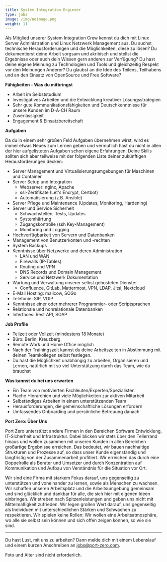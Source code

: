 ```yaml
---
title: System Integration Engineer
type: jobs
image: /img/noimage.png
weight: 11
---
```


Als Mitglied unserer System Integration Crew kennst du dich mit Linux Server Administration und
Linux Netzwerk Management aus. Du suchst technische Herausforderungen und die Möglichkeiten, diese
zu lösen? Du dokumentierst deine Arbeit sorgsam und akribisch und stellst die Ergebnisse oder auch
dein Wissen gern anderen zur Verfügung? Du hast deine eigene Meinung zu Technologien und Tools und
gleichzeitig Respekt vor den Meinungen Anderer? Du glaubst an die Idee des Teilens, Teilhabens und
an den Einsatz von OpenSource und Free Software?


**Fähigkeiten - Was du mitbringst**

* Arbeit im Selbststudium
* Investigatives Arbeiten und die Entwicklung kreativer Lösungsstrategien
* Sehr gute Kommunikationsfähigkeiten und Deutschkenntnisse für unsere Kunden im D-A-CH Raum
* Zuverlässigkeit
* Engagement & Einsatzbereitschaft


**Aufgaben**

Da du in einem sehr großen Feld Aufgaben übernehmen wirst, wird es immer etwas Neues zum Lernen
geben und vermutlich hast du nicht in allen der hier aufgelisteten Aufgaben schon eigene
Erfahrungen. Deine Skills sollten sich aber teilweise mit der folgenden Liste deiner zukünftigen
Herausforderungen decken:

* Server Management und Virtualisierungsumgebungen für Maschinen und Container
* Server Setup und Integration
    * Webserver: nginx, Apache
    * ssl-Zertifikate (Let's Encrypt, Certbot)
    * Automatisierung (z.B. Ansible)
* Server Pflege und Maintenance (Updates, Monitoring, Hardening)
* Server und Service Sicherheit
    * Schwachstellen, Tests, Updates
    * Systemhärtung
    * Zugangskontrolle (ssh Key-Management)
    * Monitoring und Logging
* Hochverfügbarkeit von Servern und Datenbanken
* Management von Benutzerkonten und -rechten
* System Backups
* Kenntnisse über Netzwerke und deren Administration
    * LAN und WAN
    * Firewalls (IP-Tables)
    * Routing und VPN
    * DNS Records und Domain Management
    * Service und Netzwerk Dokumentation
* Wartung und Verwaltung unserer selbst gehosteten Dienste:
    * Confluence, GitLab, Mattermost, VPN, LDAP, Jitsi, Nextcloud
* E-Mail Hosting: mailcow, SOGo
* Telefonie:  SIP, VOIP
* Kenntnisse einer oder mehrerer Programmier- oder Scriptsprachen
* Relationale und nonrelationale Datenbanken
* Interfaces: Rest API, SOAP


**Job Profile**

* Teilzeit oder Vollzeit (mindestens 18 Monate)
* Büro: Berlin, Kreuzberg
* Remote Work und Home Office möglich
* Nach der Trainingszeit kannst du deine Arbeitszeiten in Abstimmung mit deinen Teamkollegen selbst festlegen.
* Du hast die Möglichkeit unabhängig zu arbeiten, Organisieren und Lernen, natürlich mit so viel Unterstützung durch das Team, wie du brauchst


**Was kannst du bei uns erwarten**

* Ein Team von motivierten Fachleuten/Experten/Spezialisten
* Flache Hierarchien und viele Möglichkeiten zur aktiven Mitarbeit
* Selbständiges Arbeiten in einem unterstützenden Team
* Herausforderungen, die gemeinschaftliche Lösungen erfordern
* Umfassendes Onboarding und persönliche Betreuung danach


**Port Zero: Über Uns**

Port Zero unterstützt andere Firmen in den Bereichen Software Entwicklung, IT-Sicherheit und
Infrastruktur. Dabei blicken wir stets über den Tellerrand hinaus und wollen zusammen mit unseren
Kunden in allen Bereichen großartige Ergebnisse erreichen. Das bedeutet, wir bauen nachhaltige
Strukturen und Prozesse auf, so dass unser Kunde eigenständig und langfristig von der Zusammenarbeit
profitiert. Wir erreichen das durch eine Doppelrolle als Berater und Umsetzer und durch
Konzentration auf Kommunikation und Aufbau von Verständnis für die Situation vor Ort.

Wir sind eine Firma mit starkem Fokus darauf, uns gegenseitig zu unterstützen und voneinander zu
lernen, sowie als Menschen zu wachsen. Wir schaffen unseren Arbeitsplatz und die Arbeitsumgebung
gemeinsam und sind glücklich und dankbar für alle, die sich hier mit eigenen Ideen einbringen. Wir
streben nach Spitzenleistungen und geben uns nicht mit Mittelmäßigkeit zufrieden. Wir legen großen
Wert darauf, uns gegenseitig als Individuen mit unterschiedlichen Stärken und Schwächen zu
respektieren. Wir spielen keine Rollen: Wir wollen eine Arbeitsatmosphäre, wo alle sie selbst sein
können und sich offen zeigen können, so wie sie sind.

---
Du hast Lust, mit uns zu arbeiten? Dann melde dich mit einem Lebenslauf und einem kurzen Anschreiben
an jobs@port-zero.com.

Foto und Alter sind nicht erforderlich. 
